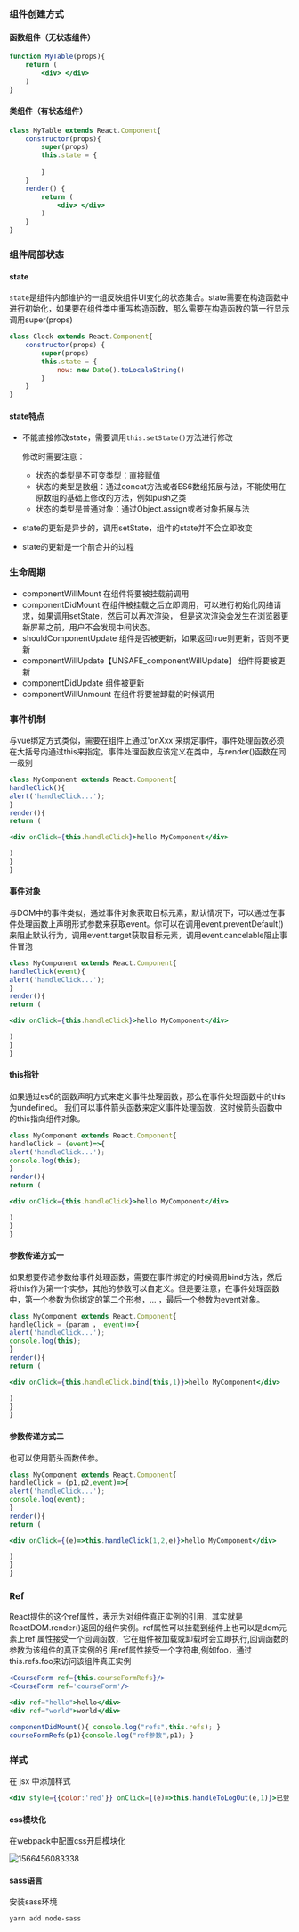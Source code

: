 ### 组件创建方式

#### 函数组件（无状态组件）

```jsx
function MyTable(props){
    return (
        <div> </div>
    )
}
```

#### 类组件（有状态组件）

```jsx
class MyTable extends React.Component{
    constructor(props){
        super(props)
        this.state = {
            
        }
    }
    render() {
        return (
        	<div> </div>
        )
    }
}
```

### 组件局部状态

#### state

`state`是组件内部维护的一组反映组件UI变化的状态集合。state需要在构造函数中进行初始化，如果要在组件类中重写构造函数，那么需要在构造函数的第一行显示调用super(props)

```jsx
class Clock extends React.Component{
    constructor(props) {
        super(props)
        this.state = {
            now: new Date().toLocaleString()
        }
    }
}
```

#### state特点

- 不能直接修改state，需要调用`this.setState()`方法进行修改

  修改时需要注意：

  - 状态的类型是不可变类型：直接赋值
  - 状态的类型是数组：通过concat方法或者ES6数组拓展与法，不能使用在原数组的基础上修改的方法，例如push之类
  - 状态的类型是普通对象：通过Object.assign或者对象拓展与法

- state的更新是异步的，调用setState，组件的state并不会立即改变

- state的更新是一个前合并的过程

### 生命周期

- componentWillMount
  在组件将要被挂载前调用
-  componentDidMount
  在组件被挂载之后立即调用，可以进行初始化网络请求，如果调用setState，然后可以再次渲染，
  但是这次渲染会发生在浏览器更新屏幕之前，用户不会发现中间状态。
- shouldComponentUpdate
  组件是否被更新，如果返回true则更新，否则不更新
- componentWillUpdate【UNSAFE_componentWillUpdate】
  组件将要被更新
- componentDidUpdate
  组件被更新
- componentWillUnmount
  在组件将要被卸载的时候调用

### 事件机制

与vue绑定方式类似，需要在组件上通过'onXxx'来绑定事件，事件处理函数必须在大括号内通过this来指定。事件处理函数应该定义在类中，与render()函数在同一级别

```jsx
class MyComponent extends React.Component{
handleClick(){
alert('handleClick...');
}
render(){
return (

<div onClick={this.handleClick}>hello MyComponent</div>

)
}
}


```

#### 事件对象

与DOM中的事件类似，通过事件对象获取目标元素，默认情况下，可以通过在事件处理函数上声明形式参数来获取event。你可以在调用event.preventDefault()来阻止默认行为，调用event.target获取目标元素，调用event.cancelable阻止事件冒泡

```jsx
class MyComponent extends React.Component{
handleClick(event){
alert('handleClick...');
}
render(){
return (

<div onClick={this.handleClick}>hello MyComponent</div>

)
}
}
```

#### this指针

如果通过es6的函数声明方式来定义事件处理函数，那么在事件处理函数中的this为undefined。
我们可以事件箭头函数来定义事件处理函数，这时候箭头函数中的this指向组件对象。

```jsx
class MyComponent extends React.Component{
handleClick = (event)=>{
alert('handleClick...');
console.log(this);
}
render(){
return (

<div onClick={this.handleClick}>hello MyComponent</div>

)
}
}


```

#### 参数传递方式一

如果想要传递参数给事件处理函数，需要在事件绑定的时候调用bind方法，然后将this作为第一个实参，其他的参数可以自定义。但是要注意，在事件处理函数中，第一个参数为你绑定的第二个形参，... ，最后一个参数为event对象。

```jsx
class MyComponent extends React.Component{
handleClick = (param ， event)=>{
alert('handleClick...');
console.log(this);
}
render(){
return (

<div onClick={this.handleClick.bind(this,1)}>hello MyComponent</div>

)
}
}
```

#### 参数传递方式二

也可以使用箭头函数传参。

```jsx
class MyComponent extends React.Component{
handleClick = (p1,p2,event)=>{
alert('handleClick...');
console.log(event);
}
render(){
return (

<div onClick={(e)=>this.handleClick(1,2,e)}>hello MyComponent</div>

)
}
}
```

### Ref

React提供的这个ref属性，表示为对组件真正实例的引用，其实就是ReactDOM.render()返回的组件实例。ref属性可以挂载到组件上也可以是dom元素上ref 属性接受一个回调函数，它在组件被加载或卸载时会立即执行,回调函数的参数为该组件的真正实例的引用ref属性接受一个字符串,例如foo，通过this.refs.foo来访问该组件真正实例

```jsx
<CourseForm ref={this.courseFormRefs}/>
<CourseForm ref='courseForm'/>

<div ref="hello">hello</div>
<div ref="world">world</div>

componentDidMount(){ console.log("refs",this.refs); }
courseFormRefs(p1){console.log("ref参数",p1); }
```

### 样式

 在 jsx 中添加样式

```jsx
<div style={{color:'red'}} onClick={(e)=>this.handleToLogOut(e,1)}>已登录</div>;
```

#### css模块化

在webpack中配置css开启模块化

![1566456083338](D:\Users\Administrator\Desktop\briup\笔记\React\images\1566456083338.png)

#### sass语言

安装sass环境

```shell
yarn add node-sass
```





















